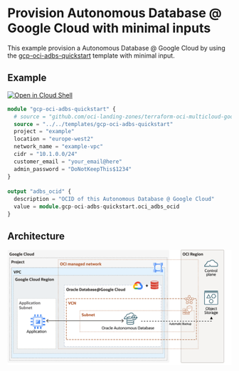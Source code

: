 # Provision Autonomous Database @ Google Cloud with minimal inputs

This example provision a Autonomous Database @ Google Cloud by using the [gcp-oci-adbs-quickstart](#module\_gcp-oci-adbs-quickstart) template with minimal input.

## Example
[![Open in Cloud Shell](https://gstatic.com/cloudssh/images/open-btn.svg)](https://shell.cloud.google.com/cloudshell/editor?cloudshell_git_repo=https%3A%2F%2Fgithub.com%2Foci-landing-zones%2Fterraform-oci-multicloud-google&cloudshell_git_branch=main&cloudshell_open_in_editor=main.tf&cloudshell_workspace=.%2Fexamples%2Fadbs-minimal&cloudshell_tutorial=..%2F..%2Fdocs%2Ftutorials%2Fadbs-terraform%2FREADME.md)

```tf
module "gcp-oci-adbs-quickstart" {
  # source = "github.com/oci-landing-zones/terraform-oci-multicloud-google//templates/gcp-oci-adbs-quickstart"
  source = "../../templates/gcp-oci-adbs-quickstart"
  project = "example"
  location = "europe-west2"  
  network_name = "example-vpc"
  cidr = "10.1.0.0/24"
  customer_email = "your_email@here"
  admin_password = "DoNotKeepThis$1234"
}

output "adbs_ocid" {
  description = "OCID of this Autonomous Database @ Google Cloud"
  value = module.gcp-oci-adbs-quickstart.oci_adbs_ocid
}
```

## Architecture
![gcp-oci-adbs-quickstart](../../images/gcp-oci-adbs-quickstart.png)
